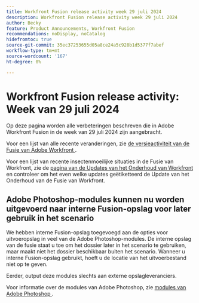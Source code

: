 ```yaml
---
title: Workfront Fusion release activity week 29 juli 2024
description: Workfront Fusion release activity week 29 juli 2024
author: Becky
feature: Product Announcements, Workfront Fusion
recommendations: noDisplay, noCatalog
hidefromtoc: true
source-git-commit: 35ec37253655d05a8ce24a5c928b1d5377f7abef
workflow-type: tm+mt
source-wordcount: '167'
ht-degree: 0%

---
```


# Workfront Fusion release activity: Week van 29 juli 2024

Op deze pagina worden alle verbeteringen beschreven die in Adobe Workfront Fusion in de week van 29 juli 2024 zijn aangebracht.

Voor een lijst van alle recente veranderingen, zie [ de versieactiviteit van de Fusie van Adobe Workfront ](../../../product-announcements/product-releases/fusion-release-activity/fusion-release-activity.md).

Voor een lijst van recente insectenmoeilijke situaties in de Fusie van Workfront, zie de [ pagina van de Updates van het Onderhoud van Workfront ](https://experienceleague.adobe.com/docs/workfront-known-issues/releases/current-updates.html) en controleer om het even welke updates geëtiketteerd de Update van het Onderhoud van de Fusie van Workfront.

## Adobe Photoshop-modules kunnen nu worden uitgevoerd naar interne Fusion-opslag voor later gebruik in het scenario

We hebben interne Fusion-opslag toegevoegd aan de opties voor uitvoeropslag in veel van de Adobe Photoshop-modules. De interne opslag van de fusie staat u toe om het dossier later in het scenario te gebruiken, maar maakt niet het dossier beschikbaar buiten het scenario. Wanneer u interne Fusion-opslag gebruikt, hoeft u de locatie van het uitvoerbestand niet op te geven.

Eerder, output deze modules slechts aan externe opslagleveranciers.

Voor informatie over de modules van Adobe Photoshop, zie [ modules van Adobe Photoshop ](/help/quicksilver/workfront-fusion/apps-and-their-modules/adobe-photoshop-modules.md).

